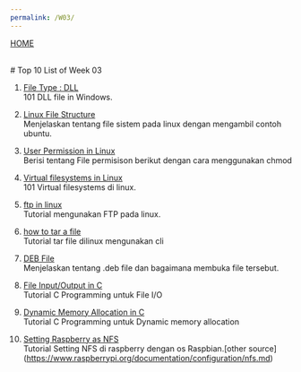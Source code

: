 ```yaml
---
permalink: /W03/
---
```

[HOME](../)

<br>
# Top 10 List of Week 03

1. [File Type : DLL](https://opendllfile.com/)<br>
101 DLL file in Windows.

2. [Linux File Structure](https://www.howtogeek.com/117435/)<br>
Menjelaskan tentang file sistem pada linux dengan mengambil contoh ubuntu.

3. [User Permission in Linux](https://www.guru99.com/file-permissions.html)<br>
Berisi tentang File permisison berikut dengan cara menggunakan chmod

4. [Virtual filesystems in Linux](https://opensource.com/article/19/3/virtual-filesystems-linux)<br>
101 Virtual filesystems di linux.

5. [ftp in linux](https://linuxize.com/post/how-to-use-linux-ftp-command-to-transfer-files/)<br>
Tutorial mengunakan FTP pada linux.

6. [how to tar a file](https://www.cyberciti.biz/faq/how-to-tar-a-file-in-linux-using-command-line/)<br>
Tutorial tar file dilinux mengunakan cli

7. [DEB File](https://www.lifewire.com/deb-file-2620596)<br>
Menjelaskan tentang .deb file dan bagaimana membuka file tersebut.

8. [File Input/Output in C](https://www.studytonight.com/c/file-input-output.php)<br>
Tutorial C Programming untuk File I/O

9. [Dynamic Memory Allocation in C](https://www.studytonight.com/c/dynamic-memory-allocation-in-c.php)<br>
Tutorial C Programming untuk Dynamic memory allocation

10. [Setting Raspberry as NFS](https://sysadmins.co.za/setup-a-nfs-server-and-client-on-the-raspberry-pi/)<br>
Tutorial Setting NFS di raspberry dengan os Raspbian.[other source] (https://www.raspberrypi.org/documentation/configuration/nfs.md)


